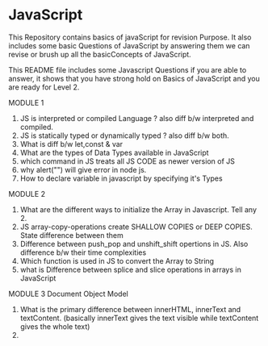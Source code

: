 # JavaScript
This Repository contains basics of javaScript for revision Purpose. It also includes some basic Questions of JavaScript by answering them we can revise or brush up all the basicConcepts of JavaScript.




This README file includes some Javascript Questions if you are able to answer, 
it shows that you have strong hold on Basics of JavaScript and you are ready for Level 2.

MODULE 1 

1. JS is interpreted or compiled Language ? also diff b/w interpreted and compiled.
2. JS is statically typed or dynamically typed ? also diff b/w both.
3. What is diff b/w let,const & var
4. What are the types of Data Types available in JavaScript
5. which command in JS treats all JS CODE as newer version of JS
6. why alert("") will give error in node js.
7. How to declare variable in javascript by specifying it's Types




MODULE 2

1. What are the different ways  to initialize the Array in Javascript. Tell any 2.
2. JS array-copy-operations create SHALLOW COPIES or DEEP COPIES. State difference between them
3. Difference between push_pop and unshift_shift opertions in JS. Also difference b/w their time complexities
4. Which function is used in JS to convert the Array to String
5. what is Difference between splice and slice operations in arrays in JavaScript


MODULE 3 
Document Object Model 

1. What is the primary difference between innerHTML, innerText and textContent. (basically innerText gives the text visible while textContent gives the whole text)
2. 
